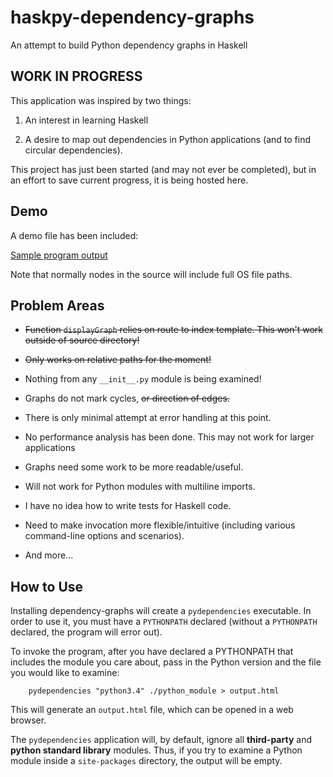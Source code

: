 # haskpy-dependency-graphs
An attempt to build Python dependency graphs in Haskell

## WORK IN PROGRESS
This application was inspired by two things:

1. An interest in learning Haskell

2. A desire to map out dependencies in Python applications (and to find circular dependencies).

This project has just been started (and may not ever be completed), but in an effort to save current progress, it is being hosted here.

## Demo

A demo file has been included:

[Sample program output](http://htmlpreview.github.io/?https://github.com/pellagic-puffbomb/haskpy-dependency-graphs/blob/master/demo.html)

Note that normally nodes in the source will include full OS file paths.


## Problem Areas

* ~~Function `displayGraph` relies on route to index template. This won't work outside of source directory!~~

* ~~Only works on relative paths for the moment!~~

* Nothing from any `__init__.py` module is being examined!

* Graphs do not mark cycles, ~~or direction of edges.~~

* There is only minimal attempt at error handling at this point.

* No performance analysis has been done. This may not work for larger applications

* Graphs need some work to be more readable/useful.

* Will not work for Python modules with multiline imports.

* I have no idea how to write tests for Haskell code.

* Need to make invocation more flexible/intuitive (including various command-line options and scenarios).

* And more...

## How to Use

Installing dependency-graphs will create a `pydependencies` executable. In order to use it, you must have a `PYTHONPATH` declared (without a `PYTHONPATH` declared, the program will error out).

To invoke the program, after you have declared a PYTHONPATH that includes the module you care about, pass in the Python version and the file you would like to examine:

```
    pydependencies "python3.4" ./python_module > output.html
```

This will generate an `output.html` file, which can be opened in a web browser.

The `pydependencies` application will, by default, ignore all **third-party** and **python standard library** modules. Thus, if you try to examine a Python module inside a `site-packages` directory, the output will be empty.